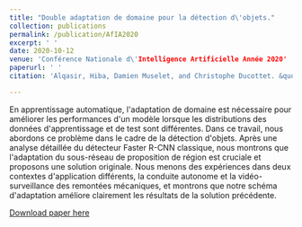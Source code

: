 ```yaml
---
title: "Double adaptation de domaine pour la détection d\'objets."
collection: publications
permalink: /publication/AfIA2020
excerpt: ' '
date: 2020-10-12
venue: 'Conférence Nationale d\'Intelligence Artificielle Année 2020'
paperurl: ' '
citation: 'Alqasir, Hiba, Damien Muselet, and Christophe Ducottet. &quot;Double adaptation de domaine pour la détection d\'objets.&quot; <i>Conférence Nationale d\'Intelligence Artificielle Année 2020</i>. 2020.'

---
```

En apprentissage automatique, l'adaptation de domaine est nécessaire pour améliorer les performances d'un modèle lorsque les distributions des données d'apprentissage
et de test sont différentes. Dans ce travail, nous abordons ce problème dans le cadre de la détection d'objets.
Après une analyse détaillée du détecteur Faster R-CNN classique, nous montrons que l'adaptation du sous-réseau de proposition de région est cruciale et proposons une solution originale. Nous menons des expériences dans deux contextes d'application différents, la conduite autonome et
la vidéo-surveillance des remontées mécaniques, et montrons que notre schéma d'adaptation améliore clairement les résultats de la solution précédente.

[Download paper here](https://hal.archives-ouvertes.fr/hal-02964840/document#page=28)


